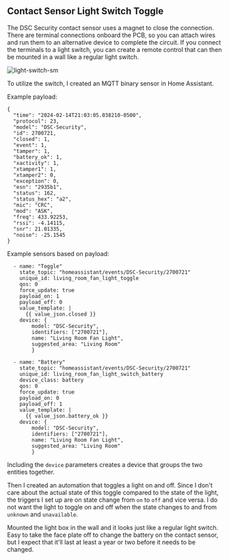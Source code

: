 ## Contact Sensor Light Switch Toggle

The DSC Security contact sensor uses a magnet to close the connection. There are terminal connections onboard the PCB, so you can attach wires and run them to an alternative device to complete the circuit. If you connect the terminals to a light switch, you can create a remote control that can then be mounted in a wall like a regular light switch.

![light-switch-sm](https://github.com/iamjoshk/home-assistant-collection/assets/28068117/73a26165-c24b-43ff-9e49-b138689b5c03)

To utilize the switch, I created an MQTT binary sensor in Home Assistant.

Example payload:
```
{
  "time": "2024-02-14T21:03:05.038210-0500",
  "protocol": 23,
  "model": "DSC-Security",
  "id": 2700721,
  "closed": 1,
  "event": 1,
  "tamper": 1,
  "battery_ok": 1,
  "xactivity": 1,
  "xtamper1": 1,
  "xtamper2": 0,
  "exception": 0,
  "esn": "2935b1",
  "status": 162,
  "status_hex": "a2",
  "mic": "CRC",
  "mod": "ASK",
  "freq": 433.92253,
  "rssi": -4.14115,
  "snr": 21.01335,
  "noise": -25.1545
}
```

Example sensors based on payload:

```
  - name: "Toggle"
    state_topic: "homeassistant/events/DSC-Security/2700721"
    unique_id: living_room_fan_light_toggle
    qos: 0
    force_update: true
    payload_on: 1
    payload_off: 0
    value_template: |
      {{ value_json.closed }}
    device: {
        model: "DSC-Security",
        identifiers: ["2700721"],
        name: "Living Room Fan Light",
        suggested_area: "Living Room"
        }

  - name: "Battery"
    state_topic: "homeassistant/events/DSC-Security/2700721"
    unique_id: living_room_fan_light_switch_battery
    device_class: battery
    qos: 0
    force_update: true
    payload_on: 0
    payload_off: 1
    value_template: |
      {{ value_json.battery_ok }}
    device: {
        model: "DSC-Security",
        identifiers: ["2700721"],
        name: "Living Room Fan Light",
        suggested_area: "Living Room"
        }
```

Including the `device` parameters creates a device that groups the two entities together.

Then I created an automation that toggles a light on and off. Since I don't care about the actual state of this toggle compared to the state of the light, the triggers I set up are on state change from `on` to `off` and vice versa. I do not want the light to toggle on and off when the state changes to and from `unknown` and `unavailable`. 

Mounted the light box in the wall and it looks just like a regular light switch. Easy to take the face plate off to change the battery on the contact sensor, but I expect that it'll last at least a year or two before it needs to be changed.
